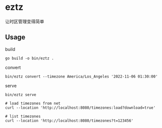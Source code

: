 # eztz

让时区管理变得简单

## Usage

build

```shell
go build -o bin/eztz .
```

convert

```shell
bin/eztz convert --timezone America/Los_Angeles '2022-11-06 01:30:00'
```

serve

```shell
bin/eztz serve
```

```shell
# load timezones from net
curl --location 'http://localhost:8080/timezones:load?download=true'
```

```shell
# list timezones
curl --location 'http://localhost:8080/timezones?t=123456'
```
